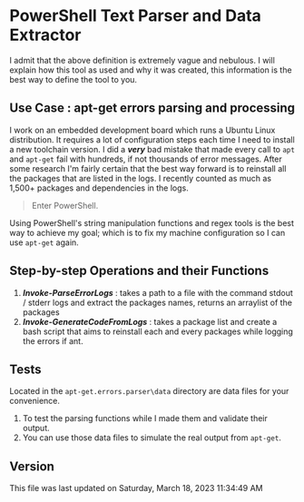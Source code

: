 # PowerShell Text Parser and Data Extractor

I admit that the above definition is extremely vague and nebulous. I will explain how this tool as used and why it was created, this information is the best way to define the tool to you.

## **Use Case** : apt-get errors parsing and processing

I work on an embedded development board which runs a Ubuntu Linux distribution. It requires a lot of configuration steps each time I need to install a new toolchain version.
I did a ***very*** bad mistake that made every call to ```apt``` and ```apt-get``` fail with hundreds, if not thousands of error messages. After some research I'm fairly certain that the best way forward is to reinstall all the packages that are listed in the logs. I recently counted as much as 1,500+ packages and dependencies in the logs.

> Enter PowerShell.

Using PowerShell's string manipulation functions and regex tools is the best way to achieve my goal; which is to fix my machine configuration so I can use ```apt-get``` again.


## Step-by-step Operations and their Functions

1) ***Invoke-ParseErrorLogs*** : takes a path to a file with the command stdout / stderr logs and extract the packages names, returns an arraylist of the packages
1) ***Invoke-GenerateCodeFromLogs*** : takes a package list and create a bash script that aims to reinstall each and every packages while logging the errors if ant.

## Tests

Located in the  ```apt-get.errors.parser\data``` directory are data files for your convenience. 

1) To test the parsing functions while I made them and validate their output. 
2) You can use those data files to simulate the real output from ```apt-get```. 


## Version 

This file was last updated on Saturday, March 18, 2023 11:34:49 AM